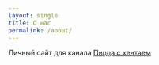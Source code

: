```yaml
---
layout: single
title: О нас
permalink: /about/
---
```

Личный сайт для канала [Пицца с хентаем](tg://join?invite=AAAAAEYd9ntbFRi6jnMcFg)
